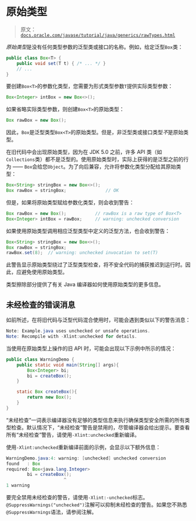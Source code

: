 # 原始类型

> 原文：[`docs.oracle.com/javase/tutorial/java/generics/rawTypes.html`](https://docs.oracle.com/javase/tutorial/java/generics/rawTypes.html)

*原始类型*是没有任何类型参数的泛型类或接口的名称。例如，给定泛型`Box`类：

```java
public class Box<T> {
    public void set(T t) { /* ... */ }
    // ...
}

```

要创建`Box<T>`的参数化类型，您需要为形式类型参数`T`提供实际类型参数：

```java
Box<Integer> intBox = new Box<>();

```

如果省略实际类型参数，则创建`Box<T>`的原始类型：

```java
Box rawBox = new Box();

```

因此，`Box`是泛型类型`Box<T>`的原始类型。但是，非泛型类或接口类型*不*是原始类型。

在旧代码中会出现原始类型，因为在 JDK 5.0 之前，许多 API 类（如`Collections`类）都不是泛型的。使用原始类型时，实际上获得的是泛型之前的行为 —— `Box`会给您`Object`。为了向后兼容，允许将参数化类型分配给其原始类型：

```java
Box<String> stringBox = new Box<>();
Box rawBox = stringBox;               // OK

```

但是，如果将原始类型赋给参数化类型，则会收到警告：

```java
Box rawBox = new Box();           // rawBox is a raw type of Box<T>
Box<Integer> intBox = rawBox;     // warning: unchecked conversion

```

如果使用原始类型调用相应泛型类型中定义的泛型方法，也会收到警告：

```java
Box<String> stringBox = new Box<>();
Box rawBox = stringBox;
rawBox.set(8);  // warning: unchecked invocation to set(T)

```

此警告显示原始类型绕过了泛型类型检查，将不安全代码的捕获推迟到运行时。因此，应避免使用原始类型。

类型擦除部分提供了有关 Java 编译器如何使用原始类型的更多信息。

## 未经检查的错误消息

如前所述，在将旧代码与泛型代码混合使用时，可能会遇到类似以下的警告消息：

```java
Note: Example.java uses unchecked or unsafe operations.
Note: Recompile with -Xlint:unchecked for details.

```

当使用在原始类型上操作的旧 API 时，可能会出现以下示例中所示的情况：

```java
public class WarningDemo {
    public static void main(String[] args){
        Box<Integer> bi;
        bi = createBox();
    }

    static Box createBox(){
        return new Box();
    }
}

```

“未经检查”一词表示编译器没有足够的类型信息来执行确保类型安全所需的所有类型检查。默认情况下，“未经检查”警告是禁用的，尽管编译器会给出提示。要查看所有“未经检查”警告，请使用`-Xlint:unchecked`重新编译。

使用`-Xlint:unchecked`重新编译前面的示例，会显示以下额外信息：

```java
WarningDemo.java:4: warning: [unchecked] unchecked conversion
found   : Box
required: Box<java.lang.Integer>
        bi = createBox();
                      ^
1 warning

```

要完全禁用未经检查的警告，请使用`-Xlint:-unchecked`标志。`@SuppressWarnings("unchecked")`注解可以抑制未经检查的警告。如果您不熟悉`@SuppressWarnings`语法，请参阅注解。
